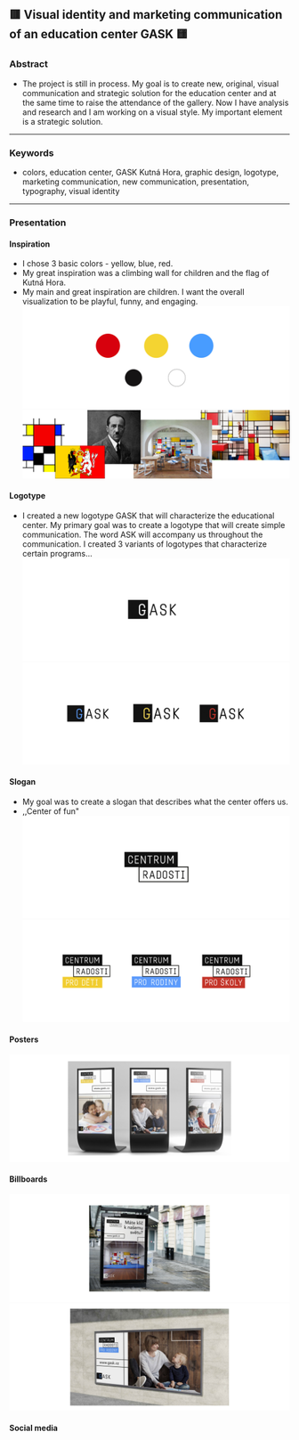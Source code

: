 ## 🟥 Visual identity and marketing communication of an education center GASK 🟨

### Abstract
- The project is still in process. My goal is to create new, original, visual communication and strategic solution for the education center and at the same time to raise the attendance of the gallery. Now I have analysis and research and I am working on a visual style. My important element is a strategic solution.

---

### Keywords
- colors, education center, GASK Kutná Hora, graphic design, logotype, marketing communication, new communication, presentation, typography, visual identity

---

### Presentation
#### Inspiration
- I chose 3 basic colors - yellow, blue, red.
- My great inspiration was a climbing wall for children and the flag of Kutná Hora. 
- My main and great inspiration are children. I want the overall visualization to be playful, funny, and engaging.
![image](0.jpg)
![image](7.jpg)

#### Logotype
- I created a new logotype GASK that will characterize the educational center. My primary goal was to create a logotype that will create simple communication. The word ASK will accompany us throughout the communication. I created 3 variants of logotypes that characterize certain programs...
![image](9.jpg)
![image](5.jpg)

#### Slogan
- My goal was to create a slogan that describes what the center offers us. 
- ,,Center of fun"
![image](8.jpg)
![image](6.jpg)

#### Posters
![image](2.jpg)

#### Billboards
![image](1.jpg)
![image](3.jpg)

#### Social media

